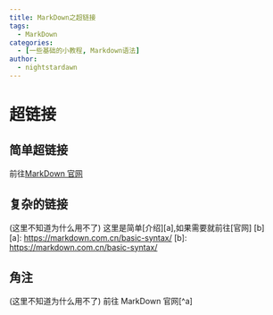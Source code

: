 ```yaml
---
title: MarkDown之超链接
tags:
  - MarkDown
categories:
  - [一些基础的小教程, Markdown语法]
author:
  - nightstardawn
---
```


# 超链接

## 简单超链接

前往[MarkDown 官网](https://markdown.com.cn/basic-syntax/)

## 复杂的链接

(这里不知道为什么用不了)
这里是简单[介绍][a],如果需要就前往[官网] [b]  
[a]: https://markdown.com.cn/basic-syntax/
[b]: https://markdown.com.cn/basic-syntax/

## 角注

(这里不知道为什么用不了)
前往 MarkDown 官网[^a]
[^1]:角注
